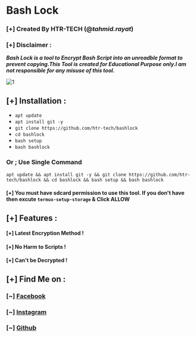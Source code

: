 # Bash Lock
### [+] Created By HTR-TECH (@***tahmid.rayat***)
### [+] Disclaimer :
***Bash Lock is a tool to Encrypt Bash Script into an unreadble format to prevent copying.This Tool is created for Educational Purpose only.I am not responsible for any misuse of this tool.***

<img src="https://i.ibb.co/Y8G4FsC/Screenshot-Capture-2019-12-13-15-22-32-675.jpg" alt="1" border="0">

## [+] Installation :

* ```apt update```
* ```apt install git -y```
* ```git clone https://github.com/htr-tech/bashlock```
* ```cd bashlock```
* ```bash setup```
* ```bash bashlock```

### Or ; Use Single Command
```
apt update && apt install git -y && git clone https://github.com/htr-tech/bashlock && cd bashlock && bash setup && bash bashlock
```
#### [+] You must have sdcard permission to use this tool. If you don't have then excute ```termux-setup-storage``` & Click **ALLOW**

## [+] Features :
#### [+] Latest Encryption Method !
#### [+] No Harm to Scripts !
#### [+] Can't be Decrypted !

## [+] Find Me on :
### [~] [Facebook](https://facebook.com/tahmid.rayat.official/)
### [~] [Instagram](https://instagram.com/tahmid.rayat/)
### [~] [Github](https://github.com/htr-tech/)
